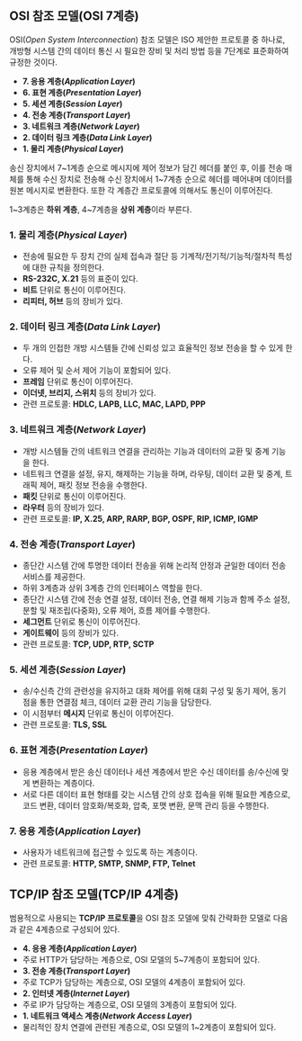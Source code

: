 ## OSI 참조 모델(OSI 7계층)

OSI(*Open System Interconnection*) 참조 모델은 ISO 제안한 프로토콜 중 하나로, 개방형 시스템 간의 데이터 통신 시 필요한 장비 및 처리 방법 등을 7단계로 표준화하여 규정한 것이다.

 * **7. 응용 계층(*Application Layer*)**
 * **6. 표현 계층(*Presentation Layer*)**
 * **5. 세션 계층(*Session Layer*)**
 * **4. 전송 계층(*Transport Layer*)**
 * **3. 네트워크 계층(*Network Layer*)**
 * **2. 데이터 링크 계층(*Data Link Layer*)**
 * **1. 물리 계층(*Physical Layer*)**

송신 장치에서 7~1계층 순으로 메시지에 제어 정보가 담긴 헤더를 붙인 후, 이를 전송 매체를 통해 수신 장치로 전송해 수신 장치에서 1~7계층 순으로 헤더를 떼어내며 데이터를 원본 메시지로 변환한다. 또한 각 계층간 프로토콜에 의해서도 통신이 이루어진다.

1~3계층은 **하위 계층**, 4~7계층을 **상위 계층**이라 부른다.

### 1. 물리 계층(*Physical Layer*)

 * 전송에 필요한 두 장치 간의 실제 접속과 절단 등 기계적/전기적/기능적/절차적 특성에 대한 규칙을 정의한다.
 * **RS-232C, X.21** 등의 표준이 있다.
 * **비트** 단위로 통신이 이루어진다.
 * **리피터, 허브** 등의 장비가 있다.

### 2. 데이터 링크 계층(*Data Link Layer*)

 * 두 개의 인접한 개방 시스템들 간에 신뢰성 있고 효율적인 정보 전송을 할 수 있게 한다.
 * 오류 제어 및 순서 제어 기능이 포함되어 있다.
 * **프레임** 단위로 통신이 이루어진다.
 * **이더넷, 브리지, 스위치** 등의 장비가 있다.
 * 관련 프로토콜: **HDLC, LAPB, LLC, MAC, LAPD, PPP**

### 3. 네트워크 계층(*Network Layer*)

 * 개방 시스템들 간의 네트워크 연결을 관리하는 기능과 데이터의 교환 및 중계 기능을 한다.
 * 네트워크 연결을 설정, 유지, 해제하는 기능을 하며, 라우팅, 데이터 교환 및 중계, 트래픽 제어, 패킷 정보 전송을 수행한다.
 * **패킷** 단위로 통신이 이루어진다.
 * **라우터** 등의 장비가 있다.
 * 관련 프로토콜: **IP, X.25, ARP, RARP, BGP, OSPF, RIP, ICMP, IGMP**

### 4. 전송 계층(*Transport Layer*)

 * 종단간 시스템 간에 투명한 데이터 전송을 위해 논리적 안정과 균일한 데이터 전송 서비스를 제공한다.
 * 하위 3계층과 상위 3계층 간의 인터페이스 역할을 한다.
 * 종단간 시스템 간에 전송 연결 설정, 데이터 전송, 연결 해제 기능과 함께 주소 설정, 분할 및 재조립(다중화), 오류 제어, 흐름 제어를 수행한다.
 * **세그먼트** 단위로 통신이 이루어진다.
 * **게이트웨이** 등의 장비가 있다.
 * 관련 프로토콜: **TCP, UDP, RTP, SCTP**

### 5. 세션 계층(*Session Layer*)

 * 송/수신측 간의 관련성을 유지하고 대화 제어를 위해 대회 구성 및 동기 제어, 동기점을 통한 연결점 체크, 데이터 교환 관리 기능을 담당한다.
 * 이 시점부터 **메시지** 단위로 통신이 이루어진다.
 * 관련 프로토콜: **TLS, SSL**

### 6. 표현 계층(*Presentation Layer*)

 * 응용 계층에서 받은 송신 데이터나 세션 계층에서 받은 수신 데이터를 송/수신에 맞게 변환하는 계층이다.
 * 서로 다른 데이터 표현 형태를 갖는 시스템 간의 상호 접속을 위해 필요한 계층으로, 코드 변환, 데이터 암호화/복호화, 압축, 포맷 변환, 문맥 관리 등을 수행한다.

### 7. 응용 계층(*Application Layer*)

 * 사용자가 네트워크에 접근할 수 있도록 하는 계층이다.
 * 관련 프로토콜: **HTTP, SMTP, SNMP, FTP, Telnet**

## TCP/IP 참조 모델(TCP/IP 4계층)

범용적으로 사용되는 **TCP/IP 프로토콜**을 OSI 참조 모델에 맞춰 간략화한 모델로 다음과 같은 4계층으로 구성되어 있다.

 * **4. 응용 계층(*Application Layer*)**
  * 주로 HTTP가 담당하는 계층으로, OSI 모델의 5~7계층이 포함되어 있다.
 * **3. 전송 계층(*Transport Layer*)**
  * 주로 TCP가 담당하는 계층으로, OSI 모델의 4계층이 포함되어 있다.
 * **2. 인터넷 계층(*Internet Layer*)**
  * 주로 IP가 담당하는 계층으로, OSI 모델의 3계층이 포함되어 있다.
 * **1. 네트워크 액세스 계층(*Network Access Layer*)**
  * 물리적인 장치 연결에 관련된 계층으로, OSI 모델의 1~2계층이 포함되어 있다.